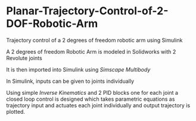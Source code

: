 # Planar-Trajectory-Control-of-2-DOF-Robotic-Arm
Trajectory control of a 2 degrees of freedom robotic arm using Simulink

A 2 degrees of freedom Robotic Arm is modeled in Solidworks with 2 Revolute joints

It is then imported into Simulink using *Simscape Multibody*

In Simulink, inputs can be given to joints individually

Using simple *Inverse Kinematics* and 2 PID blocks one for each joint a closed loop control is designed which takes parametric equations as trajectory input and actuates each joint individually and output trajectory is plotted.

